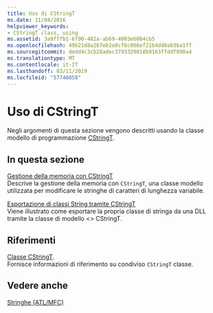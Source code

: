 ```yaml
---
title: Uso di CStringT
ms.date: 11/04/2016
helpviewer_keywords:
- CStringT class, using
ms.assetid: 3a9fffb1-6f90-482a-ab69-4003e6084cb5
ms.openlocfilehash: 49b21d8a267eb2e8cf8c806ef21b4dd8ab36a1ff
ms.sourcegitcommit: dedd4c3cb28adec3793329018b9163ffddf890a4
ms.translationtype: MT
ms.contentlocale: it-IT
ms.lasthandoff: 03/11/2019
ms.locfileid: "57740858"
---
```

# <a name="using-cstringt"></a>Uso di CStringT

Negli argomenti di questa sezione vengono descritti usando la classe modello di programmazione [CStringT](../atl-mfc-shared/reference/cstringt-class.md).

## <a name="in-this-section"></a>In questa sezione

[Gestione della memoria con CStringT](../atl-mfc-shared/memory-management-with-cstringt.md)<br/>
Descrive la gestione della memoria con `CStringT`, una classe modello utilizzata per modificare le stringhe di caratteri di lunghezza variabile.

[Esportazione di classi String tramite CStringT](../atl-mfc-shared/exporting-string-classes-using-cstringt.md)<br/>
Viene illustrato come esportare la propria classe di stringa da una DLL tramite la classe di modello <> CStringT.

## <a name="reference"></a>Riferimenti

[Classe CStringT](../atl-mfc-shared/reference/cstringt-class.md).<br/>
Fornisce informazioni di riferimento su condiviso `CStringT` classe.

## <a name="see-also"></a>Vedere anche

[Stringhe (ATL/MFC)](../atl-mfc-shared/strings-atl-mfc.md)
